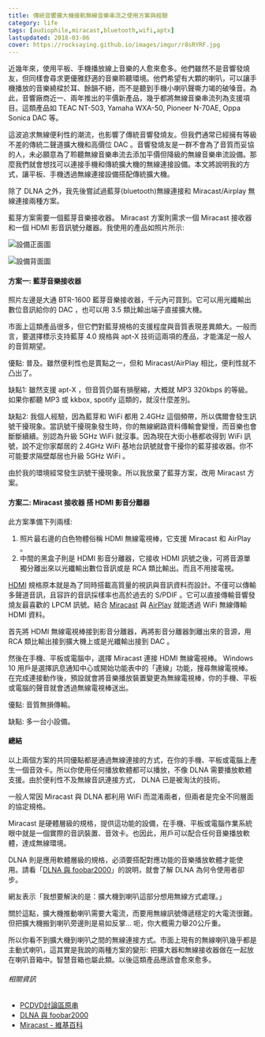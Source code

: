 ```yaml
---
title: 傳統音響擴大機接軌無線音樂串流之使用方案與經驗
category: life
tags: [audiophile,miracast,bluetooth,wifi,aptx]
lastupdated: 2018-03-06
cover: https://rocksaying.github.io/images/imgur/r8sRYRF.jpg
---
```


近幾年來，使用平板、手機播放線上音樂的人愈來愈多。他們雖然不是音響發燒友，但同樣會尋求更優雅舒適的音樂聆聽環境。他們希望有大顆的喇叭，可以讓手機播放的音樂繞樑於耳、餘韻不絕，而不是聽到手機小喇叭聲嘶力竭的破嗓音。為此，音響廠商近一、兩年推出的平價新產品，幾乎都將無線音樂串流列為支援項目。這類產品如 TEAC NT-503, Yamaha WXA-50, Pioneer N-70AE, Oppa Sonica DAC 等。

這波追求無線便利性的潮流，也影響了傳統音響發燒友。但我們通常已經擁有等級不差的傳統二聲道擴大機和高價位 DAC 。音響發燒友是一群不會為了音質而妥協的人，未必願意為了聆聽無線音樂串流去添加平價但降級的無線音樂串流設備。那麼我們就會想找可以連接手機和傳統擴大機的無線連接設備。本文將說明我的方式，讓平板、手機透過無線連接設備搭配傳統擴大機。

<!--more-->

除了 DLNA 之外，我先後嘗試過藍芽(bluetooth)無線連接和 Miracast/Airplay 無線連接兩種方案。

藍芽方案需要一個藍芽音樂接收器。 Miracast 方案則需求一個 Miracast 接收器和一個 HDMI 影音訊號分離器。我使用的產品如照片所示:

![設備正面圖](https://rocksaying.github.io/images/imgur/r8sRYRF.jpg)

![設備背面圖](https://rocksaying.github.io/images/imgur/Y3uiNdg.jpg)

#### 方案一: 藍芽音樂接收器

照片左邊是大通 BTR-1600 藍芽音樂接收器，千元內可買到。它可以用光纖輸出數位音訊給你的 DAC ，也可以用 3.5 類比輸出端子直接擴大機。

市面上這類產品很多，但它們對藍芽規格的支援程度與音質表現差異頗大。一般而言，要選擇標示支持藍芽 4.0 規格與 apt-X 技術這兩項的產品，才能滿足一般人的音質期望。

優點: 普及。雖然便利性也是賣點之一，但和 Miracast/AirPlay 相比，便利性就不凸出了。

缺點1: 雖然支援 apt-X ，但音質仍屬有損壓縮，大概就 MP3 320kbps 的等級。如果你都聽 MP3 或 kkbox, spotify 這類的，就沒什麼差別。

缺點2: 我個人經驗，因為藍芽和 WiFi 都用 2.4GHz 這個頻帶，所以偶爾會發生訊號干擾現象。當訊號干擾現象發生時，你的無線網路資料傳輸會變慢，而音樂也會斷斷續續。別認為升級 5GHz WiFi 就沒事。因為現在大街小巷都收得到 WiFi 訊號，說不定你家鄰居的 2.4GHz WiFi 基地台訊號就會干擾你的藍芽接收器。你不可能要求隔壁鄰居也升級 5GHz WiFi 。

由於我的環境經常發生訊號干擾現象。所以我放棄了藍芽方案，改用 Miracast 方案。

#### 方案二: Miracast 接收器 搭 HDMI 影音分離器

此方案準備下列兩樣:

1. 照片最右邊的白色物體俗稱 HDMI 無線電視棒，它支援 Miracast 和 AirPlay 。
2. 中間的黑盒子則是 HDMI 影音分離器，它接收 HDMI 訊號之後，可將音源單獨分離出來以光纖輸出數位音訊或是 RCA 類比輸出。而且不用接電視。

[HDMI](https://zh.wikipedia.org/wiki/HDMI) 規格原本就是為了同時搭載高質量的視訊與音訊資料而設計。不僅可以傳輸多聲道音訊，且容許的音訊採樣率也高於過去的 S/PDIF 。它可以直接傳輸音響發燒友最喜歡的 LPCM 訊號。結合 [Miracast](https://zh.wikipedia.org/wiki/Miracast) 與 [AirPlay](https://zh.wikipedia.org/wiki/AirPlay) 就能透過 WiFi 無線傳輸 HDMI 資料。

首先將 HDMI 無線電視棒接到影音分離器，再將影音分離器剝離出來的音源，用 RCA 類比輸出接到擴大機上或是光纖輸出接到 DAC 。

然後在手機、平板或電腦中，選擇 Miracast 連接 HDMI 無線電視棒。 Windows 10 用戶是選擇訊息通知中心或開始功能表中的「連線」功能，搜尋無線電視棒。在完成連接動作後，預設就會將音樂播放裝置變更為無線電視棒，你的手機、平板或電腦的聲音就會透過無線電視棒送出。

優點: 音質無損傳輸。

缺點: 多一台小設備。

#### 總結

以上兩個方案的共同優點都是通過無線連接的方式，在你的手機、平板或電腦上產生一個音效卡。所以你使用任何播放軟體都可以播放，不像 DLNA 需要播放軟體支援。由於便利性不及無線音訊連接方式， DLNA 已是被淘汰的技術。

一般人常因 Miracast 與 DLNA 都利用 WiFi 而混淆兩者，但兩者是完全不同層面的協定規格。

Miracast 是硬體層級的規格，提供這功能的設備，在手機、平板或電腦作業系統眼中就是一個實際的音訊裝置、音效卡。也因此，用戶可以配合任何音樂播放軟體，達成無線環境。

DLNA 則是應用軟體層級的規格，必須要搭配對應功能的音樂播放軟體才能使用。請看「[DLNA 與 foobar2000](https://rocksaying.tw/archives/2016/DLNA%E8%88%87foobar2000.html)」的說明，就會了解 DLNA 為何令使用者卻步。

網友表示「我想要解決的是：擴大機到喇叭這部分想用無線方式處理。」

關於這點，擴大機推動喇叭需要大電流，而要用無線訊號傳遞穩定的大電流很難。但把擴大機搬到喇叭旁邊則是易如反掌... 呃，你大概需力舉20公斤重。

所以你看不到擴大機到喇叭之間的無線連接方式。市面上現有的無線喇叭幾乎都是主動式喇叭，這其實是我說的兩種方案的變形: 把擴大器和無線接收器做在一起放在喇叭音箱中。智慧音箱也屬此類。以後這類產品應該會愈來愈多。

###### 相關資訊

* [PCDVD討論區原串](http://www.pcdvd.com.tw/showthread.php?t=1133232&page=2)
* [DLNA 與 foobar2000](https://rocksaying.tw/archives/2016/DLNA%E8%88%87foobar2000.html)
* [Miracast - 維基百科](https://zh.wikipedia.org/wiki/Miracast)
